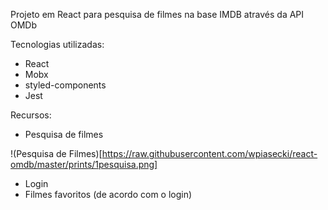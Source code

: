Projeto em React para pesquisa de filmes na base IMDB através da API OMDb

Tecnologias utilizadas:

* React
* Mobx
* styled-components
* Jest

Recursos:

* Pesquisa de filmes

!(Pesquisa de Filmes)[https://raw.githubusercontent.com/wpiasecki/react-omdb/master/prints/1pesquisa.png]

* Login
* Filmes favoritos (de acordo com o login)

